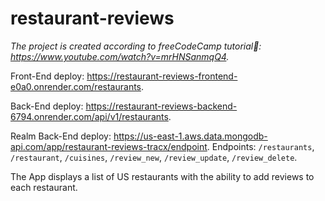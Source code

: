 # restaurant-reviews

*The project is created according to freeCodeCamp tutorial💖: https://www.youtube.com/watch?v=mrHNSanmqQ4.*

Front-End deploy: https://restaurant-reviews-frontend-e0a0.onrender.com/restaurants.

Back-End deploy: https://restaurant-reviews-backend-6794.onrender.com/api/v1/restaurants.

Realm Back-End deploy: https://us-east-1.aws.data.mongodb-api.com/app/restaurant-reviews-tracx/endpoint. Endpoints: `/restaurants`, `/restaurant`, `/cuisines`, `/review_new`, `/review_update`, `/review_delete`.

The App displays a list of US restaurants with the ability to add reviews to each restaurant.
